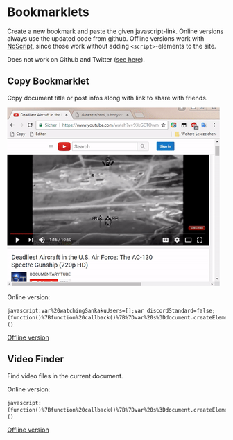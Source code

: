 # Bookmarklets

Create a new bookmark and paste the given javascript-link. Online versions always use the updated code from github. Offline versions work with [NoScript](https://addons.mozilla.org/en-US/firefox/addon/noscript/), since those work without adding `<script>`-elements to the site.

Does not work on Github and Twitter ([see here](https://medium.com/making-instapaper/bookmarklets-are-dead-d470d4bbb626)).

## Copy Bookmarklet

Copy document title or post infos along with link to share with friends.

![copy example](https://raw.githubusercontent.com/jklgit/Bookmarklets/master/media/copy.gif)

Online version:

```
javascript:var%20watchingSankakuUsers=[];var discordStandard=false;(function()%7Bfunction%20callback()%7B%7Dvar%20s%3Ddocument.createElement(%22script%22)%3Bs.src%3D%22https%3A%2F%2Fjklgit.github.io%2FBookmarklets%2Fsrc%2Fcopy.js%22%3Bif(s.addEventListener)%7Bs.addEventListener(%22load%22%2Ccallback%2Cfalse)%7Delse%20if(s.readyState)%7Bs.onreadystatechange%3Dcallback%7Ddocument.body.appendChild(s)%3Bdocument.body.removeChild(s)%3B%7D)()
```

[Offline version](https://raw.githubusercontent.com/jklgit/Bookmarklets/master/src/copy_offline.js)

## Video Finder

Find video files in the current document.

Online version:

```
javascript:(function()%7Bfunction%20callback()%7B%7Dvar%20s%3Ddocument.createElement(%22script%22)%3Bs.src%3D%22https%3A%2F%2Fjklgit.github.io%2FBookmarklets%2Fsrc%2Fvidfinder.js%22%3Bif(s.addEventListener)%7Bs.addEventListener(%22load%22%2Ccallback%2Cfalse)%7Delse%20if(s.readyState)%7Bs.onreadystatechange%3Dcallback%7Ddocument.body.appendChild(s)%3Bdocument.body.removeChild(s)%3B%7D)()
```
[Offline version](https://raw.githubusercontent.com/jklgit/Bookmarklets/master/src/vidfinder_offline.js)
